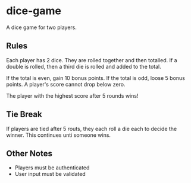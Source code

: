 # dice-game
A dice game for two players.

## Rules

Each player has 2 dice. They are rolled together and then totalled. If a double is rolled, then a third die is rolled and added to the total.

If the total is even, gain 10 bonus points. If the total is odd, loose 5 bonus points. A player's score cannot drop below zero.

The player with the highest score after 5 rounds wins!

## Tie Break

If players are tied after 5 routs, they each roll a die each to decide the winner. This continues unti someone wins.

## Other Notes

* Players must be authenticated
* User input must be validated

